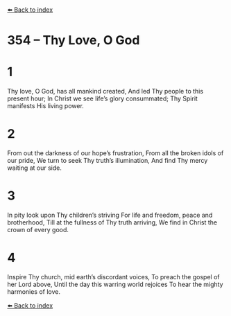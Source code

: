 [⬅️ Back to index](../README.md)

# 354 – Thy Love, O God


# 1
Thy love, O God, has all mankind created,
And led Thy people to this present hour;
In Christ we see life’s glory consummated;
Thy Spirit manifests His living power.

# 2
From out the darkness of our hope’s frustration,
From all the broken idols of our pride,
We turn to seek Thy truth’s illumination,
And find Thy mercy waiting at our side.

# 3
In pity look upon Thy children’s striving
For life and freedom, peace and brotherhood,
Till at the fullness of Thy truth arriving,
We find in Christ the crown of every good.

# 4
Inspire Thy church, mid earth’s discordant voices,
To preach the gospel of her Lord above,
Until the day this warring world rejoices
To hear the mighty harmonies of love.

[⬅️ Back to index](../README.md)
